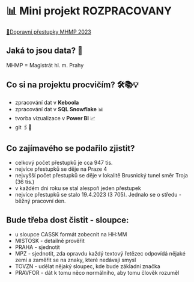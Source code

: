 # 📊 Mini projekt ROZPRACOVANY
[🔗Dopravní přestupky MHMP 2023](https://opendata.praha.eu/datasets/https%3A%2F%2Fapi.opendata.praha.eu%2Flod%2Fcatalog%2F1aba6dfc-0662-4dca-9326-07698e9af0fb)

## Jaká to jsou data? 🧐  

MHMP = Magistrát hl. m. Prahy
 
## Co si na projektu procvičím? 🛠️📚💡

- zpracování dat v **Keboola**
- zpracování dat v **SQL Snowflake** 📊
- tvorba vizualizace v **Power BI** 📈
- git 🖇️💾

## Co zajímavého se podařilo zjistit?
- celkový počet přestupků je cca 947 tis.
- nejvíce přestupků se děje na Praze 4
- nejvyšší počet přestupků se děje v lokalitě Brusnický tunel směr Troja (36 tis.)
- v každém dni roku se stal alespoň jeden přestupek
- nejvíce přestupků se stalo 19.4.2023 (3 705). Jednalo se o středu - běžný pracovní den.

## Bude třeba dost čistit - sloupce:
- u sloupce CASSK formát zobecnit na HH:MM
- MISTOSK - detailně prověřit
- PRAHA - sjednotit
- MPZ - sjednotit, zda opravdu každý textový řetězec odpovídá nějaké zemi a zaměřit se na znaky, které nedávají smysl
- TOVZN - udělat nějaký sloupec, kde bude základní značka
- PRAVFOR - dát k tomu něco normálního, aby tomu člověk rozuměl
